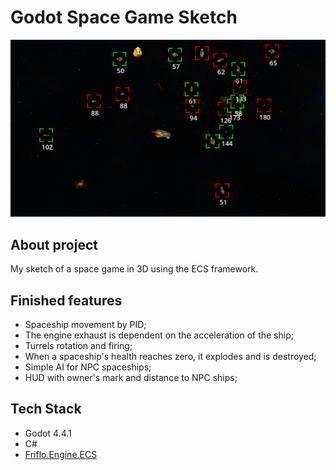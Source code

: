 # Godot Space Game Sketch

![image](https://github.com/Psinion/godot-space-game-sketch/blob/main/images/image.jpg)

## About project

My sketch of a space game in 3D using the ECS framework.

## Finished features

- Spaceship movement by PID;
- The engine exhaust is dependent on the acceleration of the ship;
- Turrels rotation and firing;
- When a spaceship's health reaches zero, it explodes and is destroyed;
- Simple AI for NPC spaceships;
- HUD with owner's mark and distance to NPC ships;

## Tech Stack

- Godot 4.4.1
- C#
- [Friflo.Engine.ECS](https://github.com/friflo/Friflo.Engine.ECS)

